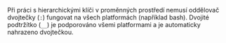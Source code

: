 Při práci s hierarchickými klíči v proměnných prostředí nemusí oddělovač dvojtečky (`:`) fungovat na všech platformách (například bash). Dvojité podtržítko (`__`) je podporováno všemi platformami a je automaticky nahrazeno dvojtečkou.
